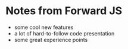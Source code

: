 Notes from Forward JS
=====================

- some cool new features
- a lot of hard-to-follow code presentation 
- some great experience points
